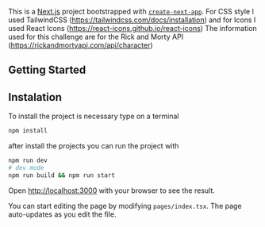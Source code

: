 This is a [Next.js](https://nextjs.org/) project bootstrapped with [`create-next-app`](https://github.com/vercel/next.js/tree/canary/packages/create-next-app).
For CSS style I used TailwindCSS (https://tailwindcss.com/docs/installation)
and for Icons I used React Icons (https://react-icons.github.io/react-icons) 
The information used for this challenge are for the Rick and Morty API  (https://rickandmortyapi.com/api/character)

## Getting Started
## Instalation
To install the project is necessary type on a terminal 
```bash
npm install
```
after install the projects you can run the project with 
```bash
npm run dev
# dev mode
npm run build && npm run start
```
Open [http://localhost:3000](http://localhost:3000) with your browser to see the result.

You can start editing the page by modifying `pages/index.tsx`. The page auto-updates as you edit the file.

##